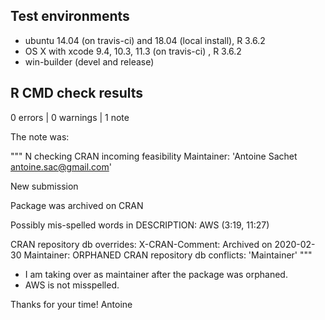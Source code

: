 ## Test environments
* ubuntu 14.04 (on travis-ci) and 18.04 (local install), R 3.6.2
* OS X with xcode 9.4, 10.3, 11.3 (on travis-ci) , R 3.6.2
* win-builder (devel and release)

## R CMD check results

0 errors | 0 warnings | 1 note

The note was:

"""
N  checking CRAN incoming feasibility
   Maintainer: 'Antoine Sachet <antoine.sac@gmail.com>'

   New submission

   Package was archived on CRAN

   Possibly mis-spelled words in DESCRIPTION:
     AWS (3:19, 11:27)

   CRAN repository db overrides:
     X-CRAN-Comment: Archived on 2020-02-30
     Maintainer: ORPHANED
   CRAN repository db conflicts: 'Maintainer'
"""

* I am taking over as maintainer after the package was orphaned.
* AWS is not misspelled.

Thanks for your time!
Antoine
